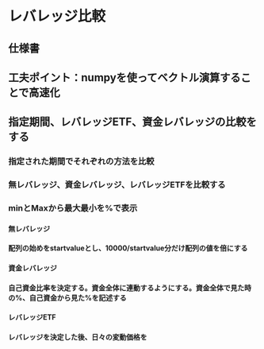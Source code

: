 # レバレッジ比較

## 仕様書

## 工夫ポイント：numpyを使ってベクトル演算することで高速化

## 指定期間、レバレッジETF、資金レバレッジの比較をする

### 指定された期間でそれぞれの方法を比較

### 無レバレッジ、資金レバレッジ、レバレッジETFを比較する

### minとMaxから最大最小を%で表示

#### 無レバレッジ

#### 配列の始めをstartvalueとし、10000/startvalue分だけ配列の値を倍にする

#### 資金レバレッジ

#### 自己資金比率を決定する。資金全体に連動するようにする。資金全体で見た時の%、自己資金から見た%を記述する

#### レバレッジETF

#### レバレッジを決定した後、日々の変動価格を

